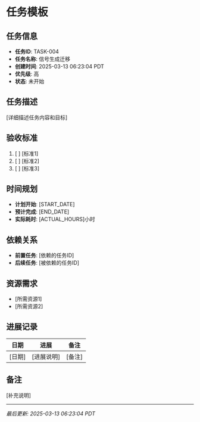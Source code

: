 # 任务模板

<!--
软件工程最佳实践：任务管理
1. 任务分解：将大任务分解为可管理的小任务
2. 明确定义：清晰描述任务目标和验收标准
3. 时间控制：合理估算和跟踪任务时间
4. 依赖管理：识别和处理任务间的依赖关系

示例：实现用户认证功能
- 分解为：注册、登录、密码重置等子任务
- 明确JWT认证方案和安全要求
- 估算每个子任务的开发时间
- 识别与用户服务的依赖关系
-->

## 任务信息
<!--
任务基本信息要点：
1. 使用动词开头的任务名称
2. 任务ID要便于追踪
3. 优先级要明确
4. 状态要及时更新

示例：
- 任务ID: AUTH-001
- 任务名称: 实现用户登录功能
- 优先级: 高（核心功能）
- 状态: 进行中
-->

- **任务ID**: TASK-004
- **任务名称**: 信号生成迁移
- **创建时间**: 2025-03-13 06:23:04 PDT
- **优先级**: 高
- **状态**: 未开始

## 任务描述
<!--
描述规范：
1. 清晰说明任务目的
2. 列出具体工作内容
3. 说明任务边界
4. 标注特殊要求

示例：
实现基于JWT的用户登录功能，包括：
1. 用户名密码验证
2. JWT令牌生成和验证
3. 登录状态管理
4. 安全性考虑：密码加密、防暴力破解
-->

[详细描述任务内容和目标]

## 验收标准
<!--
验收标准制定：
1. 可衡量的完成标准
2. 具体的测试方法
3. 明确的质量要求
4. 必要的文档要求

示例：
1. [✓] 登录接口返回标准JWT令牌
2. [✓] 密码使用bcrypt加密存储
3. [ ] 添加登录失败次数限制
4. [ ] 完成接口文档编写
-->

1. [ ] [标准1]
2. [ ] [标准2]
3. [ ] [标准3]

## 时间规划
<!--
时间管理要点：
1. 合理的时间估算
2. 考虑buffer时间
3. 设置检查点
4. 记录实际耗时

示例：
- 计划开始: 2025-03-11
- 预计完成: 2025-03-13
- 实际耗时: 12小时
- 检查点1: 2025-03-12 完成基础验证
-->

- **计划开始**: [START_DATE]
- **预计完成**: [END_DATE]
- **实际耗时**: [ACTUAL_HOURS]小时

## 依赖关系
<!--
依赖管理原则：
1. 明确前置依赖
2. 识别后续影响
3. 标注关键路径
4. 注意循环依赖

示例：
- 前置任务: DB-001 (数据库设计)
- 后续任务: AUTH-002 (权限管理)
- 关键路径: 是（阻塞其他功能开发）
-->

- **前置任务**: [依赖的任务ID]
- **后续任务**: [被依赖的任务ID]

## 资源需求
<!--
资源规划要点：
1. 明确所需工具
2. 列出人力需求
3. 说明环境要求
4. 标注外部依赖

示例：
- Node.js v16+
- PostgreSQL数据库
- JWT库：jsonwebtoken
- 1人/3天开发时间
-->

- [所需资源1]
- [所需资源2]

## 进展记录
<!--
进展更新要求：
1. 记录具体进展
2. 说明遇到的问题
3. 标注重要决策
4. 更新剩余工作

示例：
| 2025-03-11 | 完成基础验证 | 选用bcrypt加密 |
| 2025-03-12 | JWT集成完成 | 待优化令牌过期处理 |
-->

| 日期 | 进展 | 备注 |
|------|------|------|
| [日期] | [进展说明] | [备注] |

## 备注
<!--
其他重要信息：
1. 特殊情况说明
2. 风险提示
3. 经验总结
4. 改进建议

示例：
1. 性能优化：考虑添加令牌缓存
2. 安全风险：需要定期轮换密钥
3. 建议：后续添加OAuth支持
-->

[补充说明]

---
*最后更新: 2025-03-13 06:23:04 PDT*

<!--
[CODE NOW] - 当任务分析过久时立即开始执行
[FOCUS] - 当任务范围扩大时及时聚焦
[RESET] - 当遇到阻塞时重新规划方案
[DECISION] - 当决策延迟时果断确定
--> 